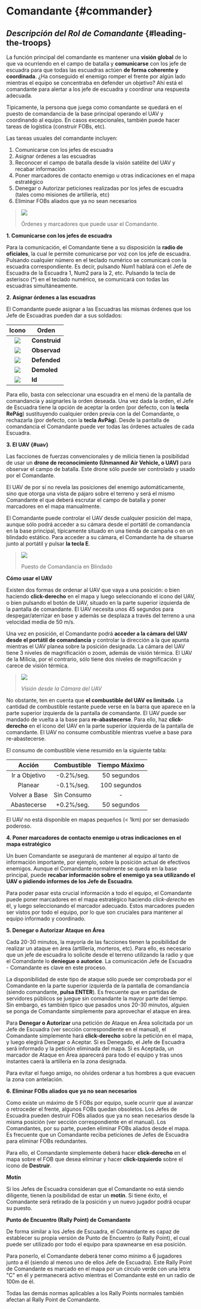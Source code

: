 # **Comandante** {#commander}

## _Descripción del Rol de Comandante_ {#leading-the-troops}

La función principal del comandante es mantener una **visión global** de lo que va ocurriendo en el campo de batalla y **comunicarse** con los jefe de escuadra para que todas las escuadras actúen **de forma coherente y coordinada**. ¿Ha conseguido el enemigo romper el frente por algún lado mientras el equipo se concentraba en defender un objetivo? Ahí está el comandante para alertar a los jefe de escuadra y coordinar una respuesta adecuada.

Tipicamente, la persona que juega como comandante se quedará en el puesto de comandancia de la base principal operando el UAV y coordinando al equipo. En casos excepcionales, también puede hacer tareas de logística (construir FOBs, etc).

Las tareas usuales del comandante incluyen:

1. Comunicarse con los jefes de escuadra
2. Asignar órdenes a las escuadras
3. Reconocer el campo de batalla desde la visión satélite del UAV y recabar información
4. Poner marcadores de contacto enemigo u otras indicaciones en el mapa estratégico
5. Denegar o Autorizar peticiones realizadas por los jefes de escuadra (tales como misiones de artillería, etc)
6. Eliminar FOBs aliados que ya no sean necesarios

> ![](/assets/commands.png)
>
> Órdenes y marcadores que puede usar el Comandante.

**1. Comunicarse con los jefes de escuadra**

Para la comunicación, el Comandante tiene a su disposición la **radio de oficiales**, la cual le permite comunicarse por voz con los jefe de escuadra. Pulsando cualquier número en el teclado numérico se comunicará con la escuadra correspondiente. Es decir, pulsando Num1 hablará con el Jefe de Escuadra de la Escuadra 1, Num2 para la 2, etc. Pulsando la tecla de asterisco (*) en el teclado numérico, se comunicará con todas las escuadras simultáneamente.

**2. Asignar órdenes a las escuadras**

El Comandante puede asignar a las Escuadras las mismas órdenes que los Jefe de Escuadras pueden dar a sus soldados:

|Icono|Orden|
|:---:|---|
|![](/assets/build.png)|**Construid**|
|![](/assets/observe.png)|**Observad**|
|![](/assets/defendmarker.png)|**Defended**|
|![](/assets/demolish.png)|**Demoled**|
|![](/assets/move.png)|**Id**|

Para ello, basta con seleccionar una escuadra en el menú de la pantalla de comandancia y asignarles la orden deseada. Una vez dada la orden, el Jefe de Escuadra tiene la opción de aceptar la orden (por defecto, con la **tecla RePág**) sustituyendo cualquier orden previa con la del Comandante, o rechazarla (por defecto, con la **tecla AvPág**). Desde la pantalla de comandancia el Comandante puede ver todas las órdenes actuales de cada Escuadra.

**3. El UAV {#uav}**

Las facciones de fuerzas convencionales y de milicia tienen la posibilidad de usar un **drone de reconocimiento \(Unmanned Air Vehicle, o UAV\)** para observar el campo de batalla. Este drone sólo puede ser controlado y usado por el Comandante.

El UAV de por sí no revela las posiciones del enemigo automáticamente, sino que otorga una vista de pájaro sobre el terreno y será el mismo Comandante el que deberá escrutar el campo de batalla y poner marcadores en el mapa manualmente.

El Comandante puede controlar el UAV desde cualquier posición del mapa, aunque sólo podrá acceder a su cámara desde el portátil de comandancia en la base principal, típicamente situado en una tienda de campaña o en un blindado estático. Para acceder a su cámara, el Comandante ha de situarse junto al portátil y pulsar **la tecla E**. 

> ![](/assets/acvv.png)
>
> Puesto de Comandancia en Blindado

**Cómo usar el UAV**

Existen dos formas de ordenar al UAV que vaya a una posición: o bien haciendo **click-derecho** en el mapa y luego seleccionando el icono del UAV, o bien pulsando el botón de UAV, situado en la parte superior izquierda de la pantalla de comandante. El UAV necesita unos 45 segundos para despegar/aterrizar en base y además se desplaza a través del terreno a una velocidad media de 50 m/s.

Una vez en posición, el Comandante podrá **acceder a la cámara del UAV desde el portátil de comandancia** y controlar la dirección a la que apunta mientras el UAV planea sobre la posición designada. La cámara del UAV tiene 3 niveles de magnificación o zoom, además de visión térmica. El UAV de la Milicia, por el contrario, sólo tiene dos niveles de magnificación y carece de visión térmica.

> ![](/assets/uav.png)
>
> _Visión desde la Cámara del UAV_

No obstante, ten en cuenta que **el combustible del UAV es limitado**. La cantidad de combustible restante puede verse en la barra que aparece en la parte superior izquierda de la pantalla de comandante. El UAV puede ser mandado de vuelta a la base para **re-abastecerse**. Para ello, haz **click-derecho** en el icono del UAV en la parte superior izquierda de la pantalla de comandante. El UAV no consume combustible mientras vuelve a base para re-abastecerse. 

El consumo de combustible viene resumido en la siguiente tabla:

|Acción|Combustible|Tiempo Máximo|
|:---:|:---:|:---:|
|Ir a Objetivo|-0.2%/seg.|50 segundos|
|Planear|-0.1%/seg.|100 segundos|
|Volver a Base| Sin Consumo| - |
|Abastecerse|+0.2%/seg.|50 segundos|

El UAV no está disponible en mapas pequeños (< 1km) por ser demasiado poderoso.

**4. Poner marcadores de contacto enemigo u otras indicaciones en el mapa estratégico**

Un buen Comandante se asegurará de mantener al equipo al tanto de información importante, por ejemplo, sobre la posición actual de efectivos enemigos. Aunque el Comandante normalmente se queda en la base principal, puede **recabar información sobre el enemigo ya sea utilizando el UAV o pidiendo informes de los Jefe de Escuadra**. 

Para poder pasar esta crucial información a todo el equipo, el Comandante puede poner marcadores en el mapa estratégico haciendo *click-derecho* en él, y luego seleccionando el marcador adecuado. Estos marcadores pueden ser vistos por todo el equipo, por lo que son cruciales para mantener al equipo informado y coordinado.

**5. Denegar o Autorizar Ataque en Área**

Cada 20-30 minutos, la mayoría de las facciones tienen la posibilidad de realizar un ataque en área (artillería, morteros, etc). Para ello, es necesario que un jefe de escuadra lo solicite desde el terreno utilizando la radio y que el Comandante lo **deniegue o autorice**. La comunicación Jefe de Escuadra - Comandante es clave en este proceso.

La disponibilidad de este tipo de ataque sólo puede ser comprobada por el Comandante en la parte superior izquierda de la pantalla de comandancia (siendo comandante, **pulsa ENTER**). Es frecuente que en partidas de servidores públicos se juegue sin comandante la mayor parte del tiempo. Sin embargo, es también típico que pasados unos 20-30 minutos, alguien se ponga de Comandante simplemente para aprovechar el ataque en área.

Para **Denegar o Autorizar** una petición de Ataque en Área solicitada por un Jefe de Escuadra (ver sección correspondiente en el manual), el Comandante simplemente hará **click-derecho** sobre la petición en el mapa, y luego elegirá Denegar o Aceptar. Si es Denegado, el Jefe de Escuadra será informado y la petición eliminada del mapa. Si es Aceptada, un marcador de Ataque en Área aparecerá para todo el equipo y tras unos instantes caerá la artillería en la zona designada.

Para evitar el fuego amigo, no olvides ordenar a tus hombres a que evacuen la zona con antelación. 

**6. Eliminar FOBs aliados que ya no sean necesarios**

Como existe un máximo de 5 FOBs por equipo, suele ocurrir que al avanzar o retroceder el frente, algunos FOBs quedan obsoletos. Los Jefes de Escuadra pueden destruir FOBs aliados que ya no sean necesarios desde la misma posición (ver sección correspondiente en el manual). Los Comandantes, por su parte, pueden eliminar FOBs aliados desde el mapa. Es frecuente que un Comandante reciba peticiones de Jefes de Escuadra para eliminar FOBs redundantes.

Para ello, el Comandante simplemente deberá hacer **click-derecho** en el mapa sobre el FOB que desea eliminar y hacer **click-izquierdo** sobre el icono de **Destruir**.

**Motín**

Si los Jefes de Escuadra consideran que el Comandante no está siendo diligente, tienen la posibilidad de estar un **motín**. Si tiene éxito, el Comandante será retirado de la posición y un nuevo jugador podrá ocupar su puesto.

**Punto de Encuentro (Rally Point) de Comandante**

De forma similar a los Jefes de Escuadra, el Comandante es capaz de establecer su propia versión de Punto de Encuentro (o Rally Point), el cual puede ser utilizado por todo el equipo para spawnearse en esa posición.

Para ponerlo, el Comandante deberá tener como mínimo a 6 jugadores junto a él (siendo al menos uno de ellos Jefe de Escuadra). Este Rally Point de Comandante es marcado en el mapa por un círculo verde con una letra "C" en él y permanecerá activo mientras el Comandante esté en un radio de 100m de él.

Todas las demás normas aplicables a los Rally Points normales también afectan al Rally Point de Comandante.
